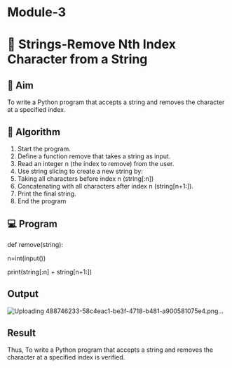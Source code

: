 # Module-3
# 🧹 Strings-Remove Nth Index Character from a String

## 🎯 Aim
To write a Python program that accepts a string and removes the character at a specified index.

## 🧠 Algorithm
1. Start the program.
2. Define a function remove that takes a string as input.
3. Read an integer n (the index to remove) from the user.
4. Use string slicing to create a new string by:
5. Taking all characters before index n (string[:n])
6. Concatenating with all characters after index n (string[n+1:]).
7. Print the final string.
8. End the program

## 💻 Program
def remove(string):

n=int(input())

print(string[:n] + string[n+1:])

## Output

![Uploading 488746233-58c4eac1-be3f-4718-b481-a900581075e4.png…]()

## Result
Thus, To write a Python program that accepts a string and removes the character at a specified index is verified.

